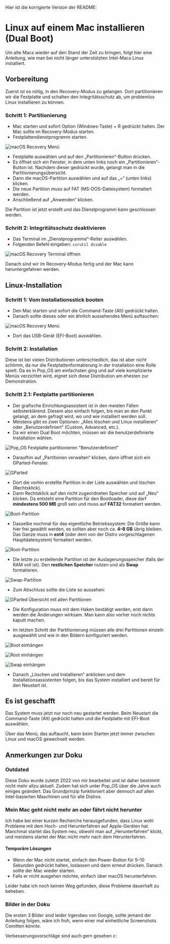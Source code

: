 Hier ist die korrigierte Version der README:

# Linux auf einem Mac installieren (Dual Boot)

Um alte Macs wieder auf den Stand der Zeit zu bringen, folgt hier eine Anleitung, wie man bei nicht länger unterstützten Intel-Macs Linux installiert.

## Vorbereitung

Zuerst ist es nötig, in den Recovery-Modus zu gelangen. Dort partitionieren wir die Festplatte und schalten den Integritätsschutz ab, um problemlos Linux installieren zu können.

### Schritt 1: Partitionierung

- Mac starten und sofort Option (Windows-Taste) + R gedrückt halten. Der Mac sollte im Recovery-Modus starten.
- Festplattendienstprogramm starten.

![macOS Recovery Menü](/Bilder/mac-recovery-mode-die-macos-dienstprogramme.png)

- Festplatte auswählen und auf den „Partitionieren“-Button drücken.
- Es öffnet sich ein Fenster, in dem unten links noch ein „Partitionieren“-Button ist. Nachdem dieser gedrückt wurde, gelangt man in die Partitionierungsübersicht.
- Dann die macOS-Partition auswählen und auf das „+“ (unten links) klicken.
- Die neue Partition muss auf FAT (MS-DOS-Dateisystem) formatiert werden.
- Anschließend auf „Anwenden“ klicken.

Die Partition ist jetzt erstellt und das Dienstprogramm kann geschlossen werden.

### Schritt 2: Integritätsschutz deaktivieren

- Das Terminal im „Dienstprogramme“-Reiter auswählen.
- Folgenden Befehl eingeben: `csrutil disable`

![macOS Recovery Terminal öffnen](/Bilder/terminal-in-recovery-mode.png)

Danach sind wir im Recovery-Modus fertig und der Mac kann heruntergefahren werden.

## Linux-Installation

### Schritt 1: Vom Installationsstick booten

- Den Mac starten und sofort die Command-Taste (Alt) gedrückt halten.
- Danach sollte dieses oder ein ähnlich aussehendes Menü auftauchen:

![macOS Recovery Menü](/Bilder/sjod07fjjy5f.jpg)

- Dort das USB-Gerät (EFI-Boot) auswählen.

### Schritt 2: Installation

Diese ist bei vielen Distributionen unterschiedlich, das ist aber nicht schlimm, da nur die Festplattenformatierung in der Installation eine Rolle spielt. Da es in Pop_OS am einfachsten ging und auf viele komplizierte Menüs verzichtet wird, eignet sich diese Distribution am ehesten zur Demonstration.

### Schritt 2.1: Festplatte partitionieren

- Der grafische Einrichtungsassistent ist in den meisten Fällen selbsterklärend. Diesem also einfach folgen, bis man an den Punkt gelangt, an dem gefragt wird, wo und wie installiert werden soll.
- Meistens gibt es zwei Optionen: „Alles löschen und Linux installieren“ oder „Benutzerdefiniert“ (Custom, Advanced, etc.).
- Da wir einen Dual Boot möchten, müssen wir die benutzerdefinierte Installation wählen.

![Pop_OS Festplatte partitionieren "Benutzerdefiniert"](/Bilder/Linux%20Part%201.png)

- Daraufhin auf „Partitionen verwalten“ klicken, dann öffnet sich ein GParted-Fenster.

![GParted](/Bilder/Linux%20Part%202.png)

- Dort die vorhin erstellte Partition in der Liste auswählen und löschen (Rechtsklick).
- Dann Rechtsklick auf den nicht zugeordneten Speicher und auf „Neu“ klicken. Da entsteht eine Partition für den Bootloader, diese darf **mindestens 500 MB** groß sein und muss auf **FAT32** formatiert werden.

![Boot-Partition](/Bilder/Linux%20Part%203.png)

- Dasselbe nochmal für das eigentliche Betriebssystem: Die Größe kann hier frei gewählt werden, es sollten aber noch ca. **4–8 GB** übrig bleiben. Das Ganze muss in **ext4** (oder dem von der Distro vorgeschlagenen Hauptdateisystem) formatiert werden.

![Root-Partition](/Bilder/Linux%20Part%204.png)

- Die letzte zu erstellende Partition ist der Auslagerungsspeicher (falls der RAM voll ist). Den **restlichen Speicher** nutzen und als **Swap** formatieren.

![Swap-Partition](/Bilder/Linux%20Part%205.png)

- Zum Abschluss sollte die Liste so aussehen:

![GParted Übersicht mit allen Partitionen](/Bilder/Linux%20Part%206.png)

- Die Konfiguration muss mit dem Haken bestätigt werden, erst dann werden die Änderungen wirksam. Man kann also vorher noch nichts kaputt machen.

- Im letzten Schritt der Partitionierung müssen alle drei Partitionen einzeln ausgewählt und wie in den Bildern konfiguriert werden.

![Boot einhängen](/Bilder/Linux%20Part%207.png)

![Root einhängen](/Bilder/Linux%20Part%208.png)

![Swap einhängen](/Bilder/Linux%20Part%209.png)

- Danach „Löschen und Installieren“ anklicken und dem Installationsassistenten folgen, bis das System installiert und bereit für den Neustart ist.

## Es ist geschafft

Das System muss jetzt nur noch neu gestartet werden. Beim Neustart die Command-Taste (Alt) gedrückt halten und die Festplatte mit EFI-Boot auswählen.

Über das Menü, das auftaucht, kann beim Starten jetzt immer zwischen Linux und macOS gewechselt werden.

## Anmerkungen zur Doku

### Outdated

Diese Doku wurde zuletzt 2022 von mir bearbeitet und ist daher bestimmt nicht mehr allzu aktuell. Zudem hat sich unter Pop_OS über die Jahre auch einiges geändert. Das Grundprinzip funktioniert aber dennoch auf allen Intel-basierten Maschinen und für alle Distros.

### Mein Mac geht nicht mehr an oder fährt nicht herunter

Ich habe bei einer kurzen Recherche herausgefunden, dass Linux wohl Probleme mit dem Hoch- und Herunterfahren auf Apple-Geräten hat. Manchmal startet das System neu, obwohl man auf „Herunterfahren“ klickt, und meistens startet der Mac nicht mehr nach dem Herunterfahren.

#### Temporäre Lösungen

- Wenn der Mac nicht startet, einfach den Power-Button für 5–10 Sekunden gedrückt halten, loslassen und dann erneut drücken. Danach sollte der Mac wieder starten.
- Falls er nicht ausgehen möchte, einfach über macOS herunterfahren.

Leider habe ich noch keinen Weg gefunden, diese Probleme dauerhaft zu beheben. 

### Bilder in der Doku

Die ersten 3 Bilder sind leider Irgendwo von Google, sollte jemand der Anleitung folgen, wäre ich froh, wenn einer mal einheitliche Screenshots Comitten könnte.

Verbesserungsvorschläge sind auch gern gesehen c:
